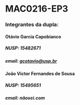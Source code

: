 # MAC0216-EP3

### Integrantes da dupla:
#### Otávio Garcia Capobianco
##### NUSP: 15482671
##### email: gcotavio@usp.br

#### João Victor Fernandes de Sousa
##### NUSP: 15495651
##### email: nãosei.com

